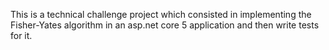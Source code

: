 This is a technical challenge project which consisted in implementing the Fisher-Yates algorithm in an asp.net core 5 application and then write tests for it.
